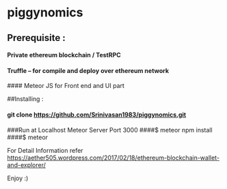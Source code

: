 
# piggynomics

## Prerequisite :
####  Private ethereum blockchain / TestRPC
####  Truffle – for compile and deploy over ethereum network
#### Meteor JS for Front end and UI part

##Installing :
#### git clone https://github.com/Srinivasan1983/piggynomics.git

###Run at Localhost Meteor Server Port 3000
####$ meteor npm install
####$ meteor

For Detail Information refer https://aether505.wordpress.com/2017/02/18/ethereum-blockchain-wallet-and-explorer/

Enjoy :)

      
